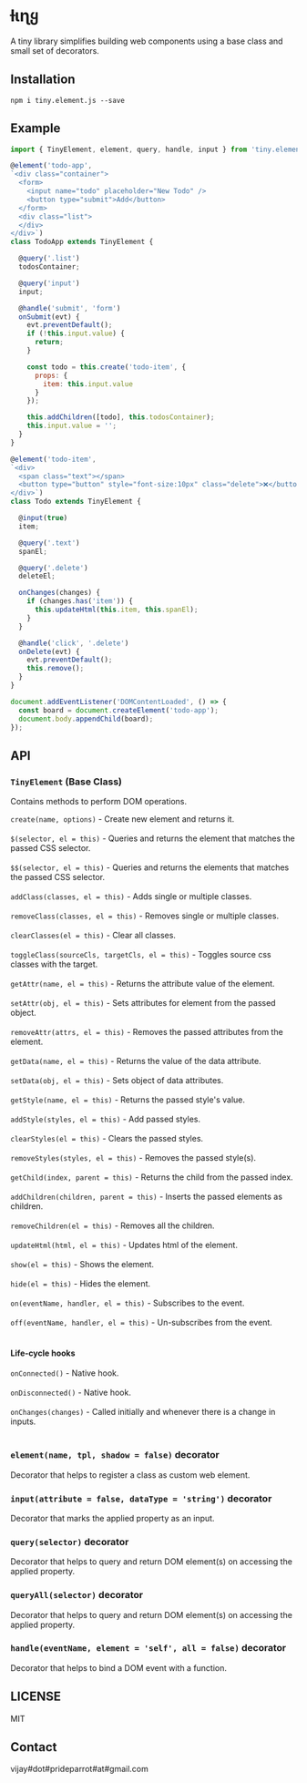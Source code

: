 # ƚιɳყ
A tiny library simplifies building web components using a base class and small set of decorators.

## Installation

```shell
npm i tiny.element.js --save
```

## Example

```js
import { TinyElement, element, query, handle, input } from 'tiny.element.js';

@element('todo-app',
`<div class="container">
  <form>
    <input name="todo" placeholder="New Todo" />
    <button type="submit">Add</button>
  </form>
  <div class="list">
  </div>
</div>`)
class TodoApp extends TinyElement {

  @query('.list')
  todosContainer;

  @query('input')
  input;

  @handle('submit', 'form')
  onSubmit(evt) {
    evt.preventDefault();
    if (!this.input.value) {
      return;
    }

    const todo = this.create('todo-item', {
      props: {
        item: this.input.value
      }
    });

    this.addChildren([todo], this.todosContainer);
    this.input.value = '';
  }
}

@element('todo-item',
`<div>
  <span class="text"></span>
  <button type="button" style="font-size:10px" class="delete">❌</button>
</div>`)
class Todo extends TinyElement {

  @input(true)
  item;

  @query('.text')
  spanEl;

  @query('.delete')
  deleteEl;

  onChanges(changes) {
    if (changes.has('item')) {
      this.updateHtml(this.item, this.spanEl);
    }
  }

  @handle('click', '.delete')
  onDelete(evt) {
    evt.preventDefault();
    this.remove();
  }
}

document.addEventListener('DOMContentLoaded', () => {
  const board = document.createElement('todo-app');
  document.body.appendChild(board);
});
```

## API

### `TinyElement` (Base Class)

Contains methods to perform DOM operations.

`create(name, options)` - Create new element and returns it. <br><br>
`$(selector, el = this)` - Queries and returns the element that matches the passed CSS selector. <br><br>
`$$(selector, el = this)` - Queries and returns the elements that matches the passed CSS selector. <br><br>
`addClass(classes, el = this)` - Adds single or multiple classes. <br><br>
`removeClass(classes, el = this)` - Removes single or multiple classes. <br><br>
`clearClasses(el = this)` - Clear all classes. <br><br>
`toggleClass(sourceCls, targetCls, el = this)` - Toggles source css classes with the target. <br><br>
`getAttr(name, el = this)` - Returns the attribute value of the element. <br><br>
`setAttr(obj, el = this)` - Sets attributes for element from the passed object. <br><br>
`removeAttr(attrs, el = this)` - Removes the passed attributes from the element. <br><br>
`getData(name, el = this)` - Returns the value of the data attribute. <br><br>
`setData(obj, el = this)` - Sets object of data attributes. <br><br>
`getStyle(name, el = this)` - Returns the passed style's value. <br><br>
`addStyle(styles, el = this)` - Add passed styles. <br><br>
`clearStyles(el = this)` - Clears the passed styles. <br><br>
`removeStyles(styles, el = this)` - Removes the passed style(s). <br><br>
`getChild(index, parent = this)` - Returns the child from the passed index. <br><br>
`addChildren(children, parent = this)` - Inserts the passed elements as children. <br><br>
`removeChildren(el = this)` - Removes all the children. <br><br>
`updateHtml(html, el = this)` - Updates html of the element. <br><br>
`show(el = this)` - Shows the element. <br><br>
`hide(el = this)` - Hides the element. <br><br>
`on(eventName, handler, el = this)` - Subscribes to the event. <br><br>
`off(eventName, handler, el = this)` - Un-subscribes from the event. <br><br>

#### Life-cycle hooks

`onConnected()` - Native hook.<br><br>
`onDisconnected()` - Native hook.<br><br>
`onChanges(changes)` - Called initially and whenever there is a change in inputs.<br><br>


### `element(name, tpl, shadow = false)` decorator

Decorator that helps to register a class as custom web element.


### `input(attribute = false, dataType = 'string')` decorator

Decorator that marks the applied property as an input.


### `query(selector)` decorator

Decorator that helps to query and return DOM element(s) on accessing the applied property.


### `queryAll(selector)` decorator

Decorator that helps to query and return DOM element(s) on accessing the applied property.


### `handle(eventName, element = 'self', all = false)` decorator

Decorator that helps to bind a DOM event with a function.


## LICENSE

MIT


## Contact

vijay#dot#prideparrot#at#gmail.com
